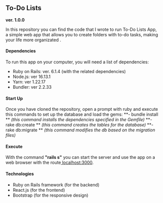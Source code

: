 ## To-Do Lists

**ver. 1.0.0**

In this repository you can find the code that I wrote to run To-Do Lists App, a simple web app that allows you to create folders with to-do tasks, making your life more organizated .

#### Dependencies
To run this app on your computer, you will need a list of dependencies:
- Ruby on Rails: ver. 6.1.4 (with the related dependencies)
- Node.js: ver 16.13.1
- Yarn: ver 1.22.17
- Bundler: ver 2.2.33

####  Start Up
Once you have cloned the repository, open a prompt with ruby and execute this commands to set up the database and load the gems:
**- bundle install       **
*(this command  installs the dependencies specified in the Gemfile)*
**- rake db:create        **
*(this command creates the tables for the database)*
**- rake db:migrate **
*(this command modifies the db based on the migration files)*
####  Execute
With the command **"rails s"** you can start the server and use the app on a web browser with the route[ localhost:3000]( localhost:3000 " localhost:3000").

####  Technologies
- Ruby on Rails framework (for the backend) 
- React.js (for the frontend)
- Bootstrap (for the responsive design)

